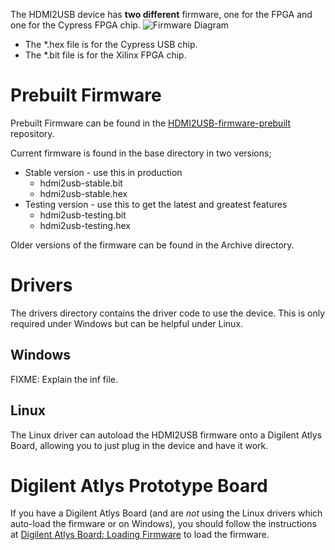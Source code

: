 The HDMI2USB device has **two different** firmware, one for the FPGA and one for the Cypress FPGA chip.
![Firmware Diagram](https://docs.google.com/drawings/d/1P58VsKORP1Oz_vFs9JJhyA9552kZEnOq1pQ-ArjCa3g/pub?w=480&h=360)

* The \*.hex file is for the Cypress USB chip.
* The \*.bit file is for the Xilinx FPGA chip.

# Prebuilt Firmware

Prebuilt Firmware can be found in the [HDMI2USB-firmware-prebuilt](https://github.com/timvideos/HDMI2USB-firmware-prebuilt) repository.

Current firmware is found in the base directory in two versions;
 * Stable version - use this in production
   * hdmi2usb-stable.bit
   * hdmi2usb-stable.hex
 * Testing version - use this to get the latest and greatest features
   * hdmi2usb-testing.bit
   * hdmi2usb-testing.hex

Older versions of the firmware can be found in the Archive directory.

# Drivers

The drivers directory contains the driver code to use the device. This is only required under Windows but can be helpful under Linux.

## Windows

FIXME: Explain the inf file.

## Linux

The Linux driver can autoload the HDMI2USB firmware onto a Digilent Atlys Board, allowing you to just plug in the device and have it work.

# Digilent Atlys Prototype Board

If you have a Digilent Atlys Board (and are *not* using the Linux drivers which auto-load the firmware or on Windows), you should follow the instructions at [Digilent Atlys Board: Loading Firmware](https://github.com/timvideos/HDMI2USB/wiki/Digilent-Atlys-Board:-Loading-Firmware) to load the firmware.